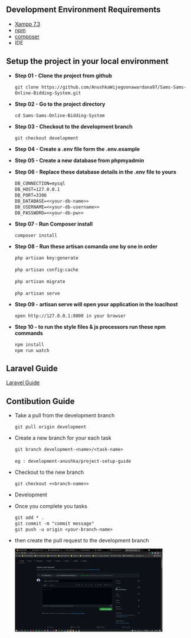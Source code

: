 ## Development Environment Requirements

-   [Xampp 7.3](https://www.apachefriends.org/download.html)
-   [npm](https://www.npmjs.com/)
-   [composer](https://getcomposer.org/)
-   IDE

## Setup the project in your local environment

-   **Step 01 - Clone the project from github**

    ```
    git clone https://github.com/AnushkaWijegoonawardana97/Sams-Sams-Online-Bidding-System.git
    ```

-   **Step 02 - Go to the project directory**

    ```
    cd Sams-Sams-Online-Bidding-System
    ```

-   **Step 03 - Checkout to the development branch**

    ```
    git checkout development
    ```

-   **Step 04 - Create a .env file form the .env.example**

-   **Step 05 - Create a new database from phpmyadmin**

-   **Step 06 - Replace these database details in the .env file to yours**

    ```
    DB_CONNECTION=mysql
    DB_HOST=127.0.0.1
    DB_PORT=3306
    DB_DATABASE=<<your-db-name>>
    DB_USERNAME=<<your-db-username>>
    DB_PASSWORD=<<your-db-pw>>
    ```

-   **Step 07 - Run Composer install**

    ```
    composer install
    ```

-   **Step 08 - Run these artisan comanda one by one in order**

    ```
    php artisan key:generate

    php artisan config:cache

    php artisan migrate

    php artisan serve
    ```

-   **Step 09 - artisan serve will open your application in the loaclhost**

    ```
    open http://127.0.0.1:8000 in your browser
    ```

-   **Step 10 - to run the style files & js processors run these npm commands**

    ```
    npm install
    npm run watch
    ```

## Laravel Guide

[Laravel Guide](larvel.md)

## Contibution Guide

-   Take a pull from the development branch

    ```
    git pull origin development
    ```

-   Create a new branch for your each task

    ```
    git branch development-<name>/<task-name>

    eg : development-anushka/project-setup-guide
    ```

-   Checkout to the new branch

    ```
    git checkout <<branch-name>>
    ```

-   Development

*   Once you complete you tasks

    ```
    git add * .
    git commit -m "commit message"
    git push -u origin <your-branch-name>
    ```

*   then create the pull request to the development branch
    <p align="left"><img src="guide.png" width="400"></p>
